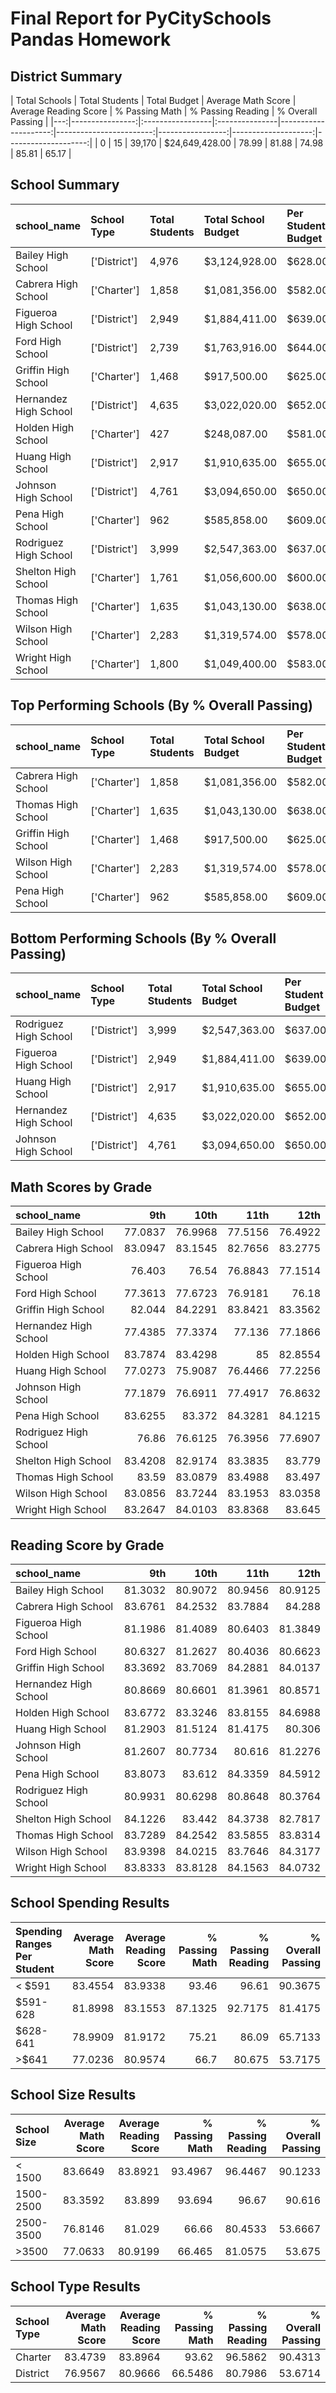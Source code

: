 
# Final Report for PyCitySchools Pandas Homework

## District Summary


|   Total Schools | Total Students   | Total Budget   |   Average Math Score |   Average Reading Score |   % Passing Math |   % Passing Reading |   % Overall Passing |
|---:|----------------:|:-----------------|:---------------|---------------------:|------------------------:|-----------------:|--------------------:|--------------------:|
|  0 |              15 | 39,170           | $24,649,428.00 |                78.99 |                   81.88 |            74.98 |               85.81 |               65.17 |

## School Summary

| school_name           | School Type   | Total Students   | Total School Budget   | Per Student Budget   |   Average Math Score |   Average Reading Score |   % Passing Math |   % Passing Reading |   % Overall Passing |
|:----------------------|:--------------|:-----------------|:----------------------|:---------------------|---------------------:|------------------------:|-----------------:|--------------------:|--------------------:|
| Bailey High School    | ['District']  | 4,976            | $3,124,928.00         | $628.00              |              77.0484 |                 81.034  |            66.68 |               81.93 |               54.64 |
| Cabrera High School   | ['Charter']   | 1,858            | $1,081,356.00         | $582.00              |              83.0619 |                 83.9758 |            94.13 |               97.04 |               91.33 |
| Figueroa High School  | ['District']  | 2,949            | $1,884,411.00         | $639.00              |              76.7118 |                 81.158  |            65.99 |               80.74 |               53.2  |
| Ford High School      | ['District']  | 2,739            | $1,763,916.00         | $644.00              |              77.1026 |                 80.7463 |            68.31 |               79.3  |               54.29 |
| Griffin High School   | ['Charter']   | 1,468            | $917,500.00           | $625.00              |              83.3515 |                 83.8168 |            93.39 |               97.14 |               90.6  |
| Hernandez High School | ['District']  | 4,635            | $3,022,020.00         | $652.00              |              77.2898 |                 80.9344 |            66.75 |               80.86 |               53.53 |
| Holden High School    | ['Charter']   | 427              | $248,087.00           | $581.00              |              83.8033 |                 83.815  |            92.51 |               96.25 |               89.23 |
| Huang High School     | ['District']  | 2,917            | $1,910,635.00         | $655.00              |              76.6294 |                 81.1827 |            65.68 |               81.32 |               53.51 |
| Johnson High School   | ['District']  | 4,761            | $3,094,650.00         | $650.00              |              77.0725 |                 80.9664 |            66.06 |               81.22 |               53.54 |
| Pena High School      | ['Charter']   | 962              | $585,858.00           | $609.00              |              83.8399 |                 84.0447 |            94.59 |               95.95 |               90.54 |
| Rodriguez High School | ['District']  | 3,999            | $2,547,363.00         | $637.00              |              76.8427 |                 80.7447 |            66.37 |               80.22 |               52.99 |
| Shelton High School   | ['Charter']   | 1,761            | $1,056,600.00         | $600.00              |              83.3595 |                 83.7257 |            93.87 |               95.85 |               89.89 |
| Thomas High School    | ['Charter']   | 1,635            | $1,043,130.00         | $638.00              |              83.4183 |                 83.8489 |            93.27 |               97.31 |               90.95 |
| Wilson High School    | ['Charter']   | 2,283            | $1,319,574.00         | $578.00              |              83.2742 |                 83.9895 |            93.87 |               96.54 |               90.58 |
| Wright High School    | ['Charter']   | 1,800            | $1,049,400.00         | $583.00              |              83.6822 |                 83.955  |            93.33 |               96.61 |               90.33 |


## Top Performing Schools (By % Overall Passing)


| school_name         | School Type   | Total Students   | Total School Budget   | Per Student Budget   |   Average Math Score |   Average Reading Score |   % Passing Math |   % Passing Reading |   % Overall Passing |
|:--------------------|:--------------|:-----------------|:----------------------|:---------------------|---------------------:|------------------------:|-----------------:|--------------------:|--------------------:|
| Cabrera High School | ['Charter']   | 1,858            | $1,081,356.00         | $582.00              |              83.0619 |                 83.9758 |            94.13 |               97.04 |               91.33 |
| Thomas High School  | ['Charter']   | 1,635            | $1,043,130.00         | $638.00              |              83.4183 |                 83.8489 |            93.27 |               97.31 |               90.95 |
| Griffin High School | ['Charter']   | 1,468            | $917,500.00           | $625.00              |              83.3515 |                 83.8168 |            93.39 |               97.14 |               90.6  |
| Wilson High School  | ['Charter']   | 2,283            | $1,319,574.00         | $578.00              |              83.2742 |                 83.9895 |            93.87 |               96.54 |               90.58 |
| Pena High School    | ['Charter']   | 962              | $585,858.00           | $609.00              |              83.8399 |                 84.0447 |            94.59 |               95.95 |               90.54 |

## Bottom Performing Schools (By % Overall Passing)

| school_name           | School Type   | Total Students   | Total School Budget   | Per Student Budget   |   Average Math Score |   Average Reading Score |   % Passing Math |   % Passing Reading |   % Overall Passing |
|:----------------------|:--------------|:-----------------|:----------------------|:---------------------|---------------------:|------------------------:|-----------------:|--------------------:|--------------------:|
| Rodriguez High School | ['District']  | 3,999            | $2,547,363.00         | $637.00              |              76.8427 |                 80.7447 |            66.37 |               80.22 |               52.99 |
| Figueroa High School  | ['District']  | 2,949            | $1,884,411.00         | $639.00              |              76.7118 |                 81.158  |            65.99 |               80.74 |               53.2  |
| Huang High School     | ['District']  | 2,917            | $1,910,635.00         | $655.00              |              76.6294 |                 81.1827 |            65.68 |               81.32 |               53.51 |
| Hernandez High School | ['District']  | 4,635            | $3,022,020.00         | $652.00              |              77.2898 |                 80.9344 |            66.75 |               80.86 |               53.53 |
| Johnson High School   | ['District']  | 4,761            | $3,094,650.00         | $650.00              |              77.0725 |                 80.9664 |            66.06 |               81.22 |               53.54 |


## Math Scores by Grade

| school_name           |     9th |    10th |    11th |    12th |
|:----------------------|--------:|--------:|--------:|--------:|
| Bailey High School    | 77.0837 | 76.9968 | 77.5156 | 76.4922 |
| Cabrera High School   | 83.0947 | 83.1545 | 82.7656 | 83.2775 |
| Figueroa High School  | 76.403  | 76.54   | 76.8843 | 77.1514 |
| Ford High School      | 77.3613 | 77.6723 | 76.9181 | 76.18   |
| Griffin High School   | 82.044  | 84.2291 | 83.8421 | 83.3562 |
| Hernandez High School | 77.4385 | 77.3374 | 77.136  | 77.1866 |
| Holden High School    | 83.7874 | 83.4298 | 85      | 82.8554 |
| Huang High School     | 77.0273 | 75.9087 | 76.4466 | 77.2256 |
| Johnson High School   | 77.1879 | 76.6911 | 77.4917 | 76.8632 |
| Pena High School      | 83.6255 | 83.372  | 84.3281 | 84.1215 |
| Rodriguez High School | 76.86   | 76.6125 | 76.3956 | 77.6907 |
| Shelton High School   | 83.4208 | 82.9174 | 83.3835 | 83.779  |
| Thomas High School    | 83.59   | 83.0879 | 83.4988 | 83.497  |
| Wilson High School    | 83.0856 | 83.7244 | 83.1953 | 83.0358 |
| Wright High School    | 83.2647 | 84.0103 | 83.8368 | 83.645  |



## Reading Score by Grade

| school_name           |     9th |    10th |    11th |    12th |
|:----------------------|--------:|--------:|--------:|--------:|
| Bailey High School    | 81.3032 | 80.9072 | 80.9456 | 80.9125 |
| Cabrera High School   | 83.6761 | 84.2532 | 83.7884 | 84.288  |
| Figueroa High School  | 81.1986 | 81.4089 | 80.6403 | 81.3849 |
| Ford High School      | 80.6327 | 81.2627 | 80.4036 | 80.6623 |
| Griffin High School   | 83.3692 | 83.7069 | 84.2881 | 84.0137 |
| Hernandez High School | 80.8669 | 80.6601 | 81.3961 | 80.8571 |
| Holden High School    | 83.6772 | 83.3246 | 83.8155 | 84.6988 |
| Huang High School     | 81.2903 | 81.5124 | 81.4175 | 80.306  |
| Johnson High School   | 81.2607 | 80.7734 | 80.616  | 81.2276 |
| Pena High School      | 83.8073 | 83.612  | 84.3359 | 84.5912 |
| Rodriguez High School | 80.9931 | 80.6298 | 80.8648 | 80.3764 |
| Shelton High School   | 84.1226 | 83.442  | 84.3738 | 82.7817 |
| Thomas High School    | 83.7289 | 84.2542 | 83.5855 | 83.8314 |
| Wilson High School    | 83.9398 | 84.0215 | 83.7646 | 84.3177 |
| Wright High School    | 83.8333 | 83.8128 | 84.1563 | 84.0732 |


## School Spending Results

| Spending Ranges Per Student   |   Average Math Score |   Average Reading Score |   % Passing Math |   % Passing Reading |   % Overall Passing |
|:------------------------------|---------------------:|------------------------:|-----------------:|--------------------:|--------------------:|
| < $591                        |              83.4554 |                 83.9338 |          93.46   |             96.61   |             90.3675 |
| $591-628                      |              81.8998 |                 83.1553 |          87.1325 |             92.7175 |             81.4175 |
| $628-641                      |              78.9909 |                 81.9172 |          75.21   |             86.09   |             65.7133 |
| >$641                         |              77.0236 |                 80.9574 |          66.7    |             80.675  |             53.7175 |



## School Size Results

| School Size   |   Average Math Score |   Average Reading Score |   % Passing Math |   % Passing Reading |   % Overall Passing |
|:--------------|---------------------:|------------------------:|-----------------:|--------------------:|--------------------:|
| < 1500        |              83.6649 |                 83.8921 |          93.4967 |             96.4467 |             90.1233 |
| 1500-2500     |              83.3592 |                 83.899  |          93.694  |             96.67   |             90.616  |
| 2500-3500     |              76.8146 |                 81.029  |          66.66   |             80.4533 |             53.6667 |
| >3500         |              77.0633 |                 80.9199 |          66.465  |             81.0575 |             53.675  |


## School Type Results

| School Type   |   Average Math Score |   Average Reading Score |   % Passing Math |   % Passing Reading |   % Overall Passing |
|:--------------|---------------------:|------------------------:|-----------------:|--------------------:|--------------------:|
| Charter       |              83.4739 |                 83.8964 |          93.62   |             96.5862 |             90.4313 |
| District      |              76.9567 |                 80.9666 |          66.5486 |             80.7986 |             53.6714 |